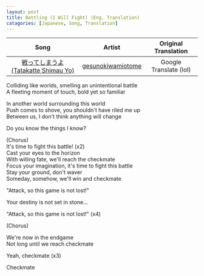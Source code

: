```yaml
---
layout: post
title: Battling (I Will Fight) (Eng. Translation)
catagories: [Japanese, Song, Translation]
---
```


| Song | Artist | Original Translation |
| :--: | :----: | :------------------: |
| [戦ってしまうよ (Tatakatte Shimau Yo)](https://www.youtube.com/watch?v=UJdNqxOykw8) | [gesunokiwamiotome](https://www.youtube.com/channel/UC0pHUMEOtul5NlaT-Rt-34w) | Google Translate (lol) |

Colliding like worlds, smelling an unintentional battle\
A fleeting moment of touch, bold yet so familiar

In another world surrounding this world\
Push comes to shove, you shouldn't have riled me up\
Between us, I don't think anything will change

Do you know the things I know?

(Chorus)\
It's time to fight this battle! (x2)\
Cast your eyes to the horizon\
With willing fate, we'll reach the checkmate\
Focus your imagination, it's time to fight this battle\
Stay your ground, don't waver\
Someday, somehow, we'll win and checkmate

"Attack, so this game is not lost!"

Your destiny is not set in stone...

"Attack, so this game is not lost!" (x4)

(Chorus)

We're now in the endgame\
Not long until we reach checkmate

Yeah, checkmate (x3)

Checkmate
